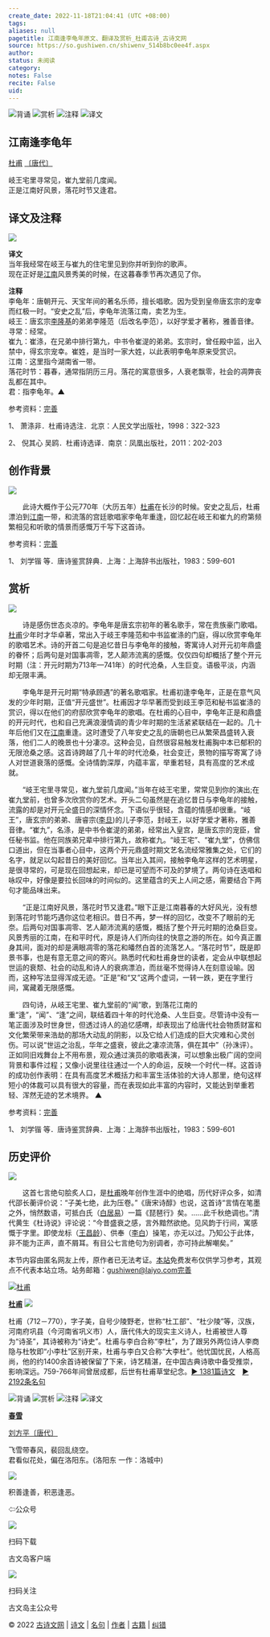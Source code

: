 ```yaml
---
create_date: 2022-11-18T21:04:41 (UTC +08:00)
tags: 
aliases: null
pagetitle: 江南逢李龟年原文、翻译及赏析_杜甫古诗_古诗文网
source: https://so.gushiwen.cn/shiwenv_514b8bc0ee4f.aspx
author: 
status: 未阅读
category: 
notes: False
recite: False
uid: 
---
```


![背诵](https://song.gushiwen.cn/siteimg/bei-pic.png) ![赏析](https://song.gushiwen.cn/siteimg/shang-pic.png) ![注释](https://song.gushiwen.cn/siteimg/zhu-pic.png) ![译文](https://song.gushiwen.cn/siteimg/yi-pic.png)

## 江南逢李龟年

[杜甫](https://so.gushiwen.cn/authorv_515ea88d1858.aspx) [〔唐代〕](https://so.gushiwen.cn/shiwens/default.aspx?cstr=%e5%94%90%e4%bb%a3)

岐王宅里寻常见，崔九堂前几度闻。  
正是江南好风景，落花时节又逢君。

## 译文及注释

![](https://song.gushiwen.cn/siteimg/speak-er.png)

**译文**  
当年我经常在岐王与崔九的住宅里见到你并听到你的歌声。  
现在正好是[江南](https://so.gushiwen.cn/authorv_487654addba8.aspx)风景秀美的时候，在这暮春季节再次遇见了你。

**注释**  
李龟年：唐朝开元、天宝年间的著名乐师，擅长唱歌。因为受到皇帝唐玄宗的宠幸而红极一时。“安史之乱”后，李龟年流落江南，卖艺为生。  
岐王：唐玄宗[李隆基](https://so.gushiwen.cn/authorv_ba71637288c6.aspx)的弟弟李隆范（后改名李范），以好学爱才著称，雅善音律。  
寻常：经常。  
崔九：崔涤，在兄弟中排行第九，中书令崔湜的弟弟。玄宗时，曾任殿中监，出入禁中，得玄宗宠幸。崔姓，是当时一家大姓，以此表明李龟年原来受赏识。  
江南：这里指今湖南省一带。  
落花时节：暮春，通常指阴历三月。落花的寓意很多，人衰老飘零，社会的凋弊丧乱都在其中。  
君：指李龟年。▲

参考资料：[完善](https://so.gushiwen.cn/jiucuo.aspx?u=%e7%bf%bb%e8%af%91726%e3%80%8a%e8%af%91%e6%96%87%e5%8f%8a%e6%b3%a8%e9%87%8a%e3%80%8b)

1、 萧涤非．杜甫诗选注．北京：人民文学出版社，1998：322-323

2、 倪其心 吴鸥．杜甫诗选译．南京：凤凰出版社，2011：202-203

## 创作背景

![](https://song.gushiwen.cn/siteimg/speak-er.png)

　　此诗大概作于公元770年（大历五年）[杜甫](https://so.gushiwen.cn/authorv_515ea88d1858.aspx)在长沙的时候。安史之乱后，杜甫漂泊到[江南](https://so.gushiwen.cn/authorv_487654addba8.aspx)一带，和流落的宫廷歌唱家李龟年重逢，回忆起在岐王和崔九的府第频繁相见和听歌的情景而感慨万千写下这首诗。

参考资料：[完善](https://so.gushiwen.cn/jiucuo.aspx?u=%e8%b5%8f%e6%9e%90855%e3%80%8a%e5%88%9b%e4%bd%9c%e8%83%8c%e6%99%af%e3%80%8b)

1、 刘学锴 等．唐诗鉴赏辞典．上海：上海辞书出版社，1983：599-601

## 赏析

![](https://song.gushiwen.cn/siteimg/speak-er.png)

　　诗是感伤世态炎凉的。李龟年是唐玄宗初年的著名歌手，常在贵族豪门歌唱。[杜甫](https://so.gushiwen.cn/authorv_515ea88d1858.aspx)少年时才华卓著，常出入于岐王李隆范和中书监崔涤的门庭，得以欣赏李龟年的歌唱艺术。诗的开首二句是追忆昔日与李龟年的接触，寄寓诗人对开元初年鼎盛的眷怀；后两句是对国事凋零，艺人颠沛流离的感慨。仅仅四句却概括了整个开元时期（注：开元时期为713年—741年）的时代沧桑，人生巨变。语极平淡，内涵却无限丰满。

　　李龟年是开元时期“特承顾遇”的著名歌唱家。杜甫初逢李龟年，正是在意气风发的少年时期，正值“开元盛世”。杜甫因才华早著而受到歧王李范和秘书监崔涤的赏识，得以在他们的府邸欣赏李龟年的歌唱。在杜甫的心目中，李龟年正是和鼎盛的开元时代，也和自己充满浪漫情调的青少年时期的生活紧紧联结在一起的。几十年后他们又在[江南](https://so.gushiwen.cn/authorv_487654addba8.aspx)重逢。这时遭受了八年安史之乱的唐朝也已从繁荣昌盛转入衰落，他们二人的晚景也十分凄凉。这种会见，自然很容易触发杜甫胸中本已郁积的无限沧桑之感。这首诗跨越了几十年的时代沧桑，社会变迁，景物的描写寄寓了诗人对世道衰落的感慨。全诗情韵深厚，内蕴丰富，举重若轻，具有高度的艺术成就。

　　“岐王宅里寻常见，崔九堂前几度闻。”当年在岐王宅里，常常见到你的演出;在崔九堂前，也曾多次欣赏你的艺术。开头二句虽然是在追忆昔日与李龟年的接触，流露的却是对开元全盛日的深情怀念。下语似乎很轻，含蕴的情感却很重。“岐王”，唐玄宗的弟弟、唐睿宗([李旦](https://so.gushiwen.cn/authorv_484f1b84439a.aspx))的儿子李范，封岐王，以好学爱才著称，雅善音律。“崔九”，名涤，是中书令崔湜的弟弟，经常出入皇宫，是唐玄宗的宠臣，曾任秘书监。他在同族弟兄辈中排行第九，故称崔九。“岐王宅”、“崔九堂”，仿佛信口道出，但在当事者心目中，这两个开元鼎盛时期文艺名流经常雅集之处，它们的名字，就足以勾起昔日的美好回忆。当年出入其间，接触李龟年这样的艺术明星，是很寻常的，可是现在回想起来，却已是可望而不可及的梦境了。两句诗在迭唱和咏叹中，好像是要拉长回味的时间似的。这里蕴含的天上人间之感，需要结合下两句才能品味出来。

　　“正是江南好风景，落花时节又逢君。”眼下正是江南暮春的大好风光，没有想到落花时节能巧遇你这位老相识。昔日不再，梦一样的回忆，改变不了眼前的无奈。后两句对国事凋零、艺人颠沛流离的感慨，概括了整个开元时期的沧桑巨变。风景秀丽的江南，在和平时代，原是诗人们所向往的快意之游的所在。如今真正置身其间，面对的却是满眼凋零的落花和皤然白首的流落艺人。“落花时节”，既是即景书事，也是有意无意之间的寄兴。熟悉时代和杜甫身世的读者，定会从中联想起世运的衰颓、社会的动乱和诗人的衰病漂泊，而丝毫不觉得诗人在刻意设喻。因而，这种写法显得浑成无迹。“正是”和“又”这两个虚词，一转一跌，更在字里行间，寓藏着无限感慨。

　　四句诗，从岐王宅里、崔九堂前的“闻”歌，到落花江南的重“逢”，“闻”、“逢”之间，联结着四十年的时代沧桑、人生巨变。尽管诗中没有一笔正面涉及时世身世，但透过诗人的追忆感喟，却表现出了给唐代社会物质财富和文化繁荣带来浩劫的那场大动乱的阴影，以及它给人们造成的巨大灾难和心灵创伤。可以说“世运之治乱，华年之盛衰，彼此之凄凉流落，俱在其中”（孙洙评）。正如同旧戏舞台上不用布景，观众通过演员的歌唱表演，可以想象出极广阔的空间背景和事件过程；又像小说里往往通过一个人的命运，反映一个时代一样。这首诗的成功创作表明：在具有高度艺术概括力和丰富生活体验的大诗人那里，绝句这样短小的体裁可以具有很大的容量，而在表现如此丰富的内容时，又能达到举重若轻、浑然无迹的艺术境界。 ▲

参考资料：[完善](https://so.gushiwen.cn/jiucuo.aspx?u=%e8%b5%8f%e6%9e%90857%e3%80%8a%e8%b5%8f%e6%9e%90%e3%80%8b)

1、 刘学锴 等．唐诗鉴赏辞典．上海：上海辞书出版社，1983：599-601

## 历史评价

![](https://song.gushiwen.cn/siteimg/speak-er.png)

　　这首七言绝句脍炙人口，是[杜甫](https://so.gushiwen.cn/authorv_515ea88d1858.aspx)晚年创作生涯中的绝唱，历代好评众多，如清代邵长蘅评价说：“子美七绝，此为压卷。”《唐宋诗醇》也说，这首诗“言情在笔墨之外，悄然数语，可抵白氏（[白居易](https://so.gushiwen.cn/authorv_85097dd0c645.aspx)）一篇《琵琶行》矣。……此千秋绝调也。”清代黄生《杜诗说》评论说：“今昔盛衰之感，言外黯然欲绝。见风韵于行间，寓感慨于字里。即使龙标（[王昌龄](https://so.gushiwen.cn/authorv_d9343fa5dac7.aspx)）、供奉（[李白](https://so.gushiwen.cn/authorv_b90660e3e492.aspx)）操笔，亦无以过。乃知公于此体，非不能为正声，直不屑耳。有目公七言绝句为别调者，亦可持此解嘲矣。”

本节内容由匿名网友上传，原作者已无法考证。[本站](https://www.gushiwen.cn/)免费发布仅供学习参考，其观点不代表本站立场。站务邮箱：gushiwen@laiyo.com[完善](https://so.gushiwen.cn/jiucuo.aspx?u=%e8%b5%8f%e6%9e%90856%e3%80%8a%e5%8e%86%e5%8f%b2%e8%af%84%e4%bb%b7%e3%80%8b)

[![杜甫](https://song.gushiwen.cn/authorImg/dufu.jpg)](https://so.gushiwen.cn/authorv_515ea88d1858.aspx)

[**杜甫**](https://so.gushiwen.cn/authorv_515ea88d1858.aspx) ![](https://song.gushiwen.cn/siteimg/speak-er.png)

杜甫（712－770），字子美，自号少陵野老，世称“杜工部”、“杜少陵”等，汉族，河南府巩县（今河南省巩义市）人，唐代伟大的现实主义诗人，杜甫被世人尊为“诗圣”，其诗被称为“诗史”。杜甫与李白合称“李杜”，为了跟另外两位诗人李商隐与杜牧即“小李杜”区别开来，杜甫与李白又合称“大李杜”。他忧国忧民，人格高尚，他的约1400余首诗被保留了下来，诗艺精湛，在中国古典诗歌中备受推崇，影响深远。759-766年间曾居成都，后世有杜甫草堂纪念。[► 1381篇诗文](https://so.gushiwen.cn/shiwens/default.aspx?astr=%e6%9d%9c%e7%94%ab)　[► 2192条名句](https://so.gushiwen.cn/mingjus/default.aspx?astr=%e6%9d%9c%e7%94%ab)

![背诵](https://song.gushiwen.cn/siteimg/bei-pic.png) ![赏析](https://song.gushiwen.cn/siteimg/shang-pic.png) ![注释](https://song.gushiwen.cn/siteimg/zhu-pic.png) ![译文](https://song.gushiwen.cn/siteimg/yi-pic.png)

[**春雪**](https://so.gushiwen.cn/shiwenv_c89a0e25d18c.aspx)

[刘方平](https://so.gushiwen.cn/authorv.aspx?name=%e5%88%98%e6%96%b9%e5%b9%b3)[〔唐代〕](https://so.gushiwen.cn/shiwens/default.aspx?cstr=%e5%94%90%e4%bb%a3)

飞雪带春风，裴回乱绕空。  
君看似花处，偏在洛阳东。(洛阳东 一作：洛城中)

![](https://song.gushiwen.cn/siteimg/app/erma_guwendao.png)

积善逢善，积恶逢恶。

⇦公众号

![](https://song.gushiwen.cn/siteimg/app/appdownGwd2021.png)

扫码下载

古文岛客户端

![](https://song.gushiwen.cn/siteimg/app/erma_guwendao.png)

扫码关注

古文岛主公众号

© 2022 [古诗文网](https://www.gushiwen.cn/) | [诗文](https://so.gushiwen.cn/shiwens/) | [名句](https://so.gushiwen.cn/mingjus/) | [作者](https://so.gushiwen.cn/authors/) | [古籍](https://so.gushiwen.cn/guwen/) | [纠错](https://so.gushiwen.cn/jiucuo.aspx?u=)
